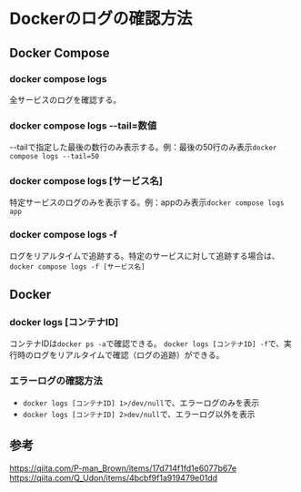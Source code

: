 # Dockerのログの確認方法

## Docker Compose
### docker compose logs
全サービスのログを確認する。
### docker compose logs --tail=数値
--tailで指定した最後の数行のみ表示する。例：最後の50行のみ表示`docker compose logs --tail=50`
### docker compose logs [サービス名]
特定サービスのログのみを表示する。例：appのみ表示`docker compose logs app`
### docker compose logs -f
ログをリアルタイムで追跡する。特定のサービスに対して追跡する場合は、`docker compose logs -f [サービス名]`


## Docker
### docker logs [コンテナID]
コンテナIDは`docker ps -a`で確認できる。
`docker logs [コンテナID] -f`で、実行時のログをリアルタイムで確認（ログの追跡）ができる。

### エラーログの確認方法
- `docker logs [コンテナID] 1>/dev/null`で、エラーログのみを表示  
- `docker logs [コンテナID] 2>dev/null`で、エラーログ以外を表示 

## 参考
<a>https://qiita.com/P-man_Brown/items/17d714f1fd1e6077b67e</a>  
<a>https://qiita.com/Q_Udon/items/4bcbf9f1a919479e01dd</a>
